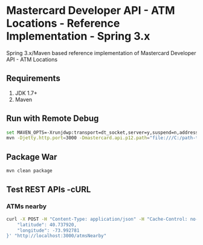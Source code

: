 # Mastercard Developer API - ATM Locations - Reference Implementation - Spring 3.x #
Spring 3.x/Maven based reference implementation of Mastercard Developer API - ATM Locations 

## Requirements ##
1. JDK 1.7+
1. Maven

## Run with Remote Debug ##
```bash
set MAVEN_OPTS=-Xrunjdwp:transport=dt_socket,server=y,suspend=n,address=8000
mvn -Djetty.http.port=3000 -Dmastercard.api.p12.path="file:///C:/path-to-p12-file" -Dmastercard.api.consumer.key="api-key" jetty:run
```
## Package War ##
	mvn clean package

## Test REST APIs -cURL ##
### ATMs nearby ###
```bash
curl -X POST -H "Content-Type: application/json" -H "Cache-Control: no-cache" -d '{
	"latitude": 40.737920,
	"longitude": -73.992781
}' "http://localhost:3000/atmsNearby"
```
